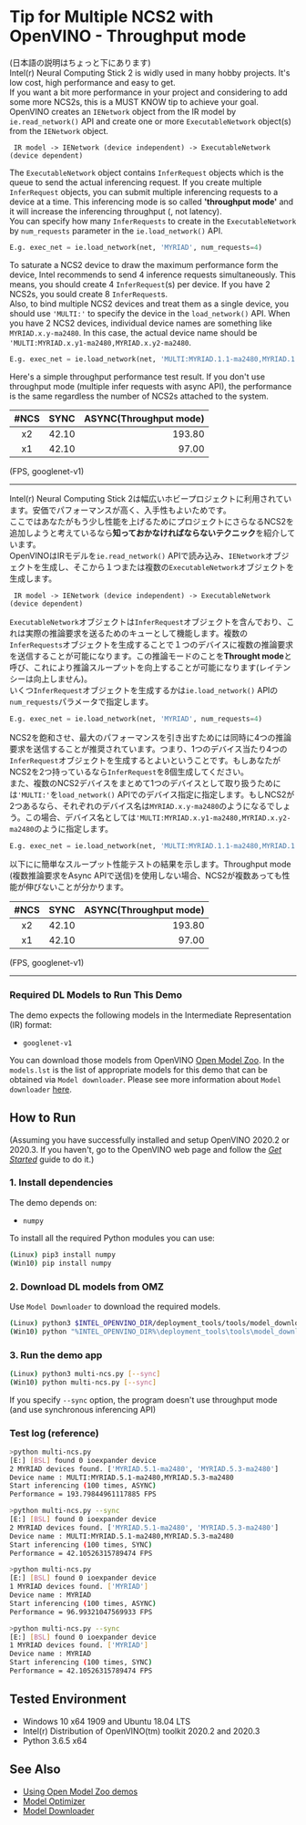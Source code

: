 # Tip for Multiple NCS2 with OpenVINO - Throughput mode
(日本語の説明はちょっと下にあります)  
Intel(r) Neural Computing Stick 2 is widly used in many hobby projects. It's low cost, high performance and easy to get.  
If you want a bit more performance in your project and considering to add some more NCS2s, this is a MUST KNOW tip to achieve your goal.  
OpenVINO creates an `IENetwork` object from the IR model by `ie.read_network()` API and create one or more `ExecutableNetwork` object(s) from the `IENetwork` object.  
```
 IR model -> IENetwork (device independent) -> ExecutableNetwork (device dependent)
```
The `ExecutableNetwork` object contains `InferRequest` objects which is the queue to send the actual inferencing request. If you create multiple `InferRequest` objects, you can submit multiple inferencing requests to a device at a time. This inferencing mode is so called **'throughput mode'** and it will increase the inferencing throughput (, not latency).    
You can specify how many `InferRequests` to create in the `ExecutableNetwork` by `num_requests` parameter in the `ie.load_network()` API.  
```Python
E.g. exec_net = ie.load_network(net, 'MYRIAD', num_requests=4)
```
To saturate a NCS2 device to draw the maximum performance form the device, Intel recommends to send 4 inference requests simultaneously. This means, you should create 4 `InferRequest`(s) per device. If you have 2 NCS2s, you sould create 8 `InferRequest`s.  
Also, to bind multiple NCS2 devices and treat them as a single device, you should use `'MULTI:'` to specify the device in the `load_network()` API. When you have 2 NCS2 devices, individual device names are something like `MYRIAD.x.y-ma2480`. In this case, the actual device name should be `'MULTI:MYRIAD.x.y1-ma2480,MYRIAD.x.y2-ma2480`.  
```Python
E.g. exec_net = ie.load_network(net, 'MULTI:MYRIAD.1.1-ma2480,MYRIAD.1.2-ma2480', num_requests=4*2)
```

Here's a simple throughput performance test result. If you don't use throughput mode (multiple infer requests with async API), the performance is the same regardless the number of NCS2s attached to the system.

|#NCS|SYNC|ASYNC(Throughput mode)|
|:--:|--:|--:|
|x2|42.10|193.80|
|x1|42.10|97.00|

(FPS, googlenet-v1)
  
------
  
Intel(r) Neural Computing Stick 2は幅広いホビープロジェクトに利用されています。安価でパフォーマンスが高く、入手性もよいためです。  
ここではあなたがもう少し性能を上げるためにプロジェクトにさらなるNCS2を追加しようと考えているなら**知っておかなければならないテクニック**を紹介しています。  
OpenVINOはIRモデルを`ie.read_network()` APIで読み込み、`IENetwork`オブジェクトを生成し、そこから１つまたは複数の`ExecutableNetwork`オブジェクトを生成します。  
```
 IR model -> IENetwork (device independent) -> ExecutableNetwork (device dependent)
```
`ExecutableNetwork`オブジェクトは`InferRequest`オブジェクトを含んでおり、これは実際の推論要求を送るためのキューとして機能します。複数の`InferRequests`オブジェクトを生成することで１つのデバイスに複数の推論要求を送信することが可能になります。この推論モードのことを**Throught mode**と呼び、これにより推論スループットを向上することが可能になります(レイテンシーは向上しません)。  
いくつ`InferRequest`オブジェクトを生成するかは`ie.load_network()` APIの`num_requests`パラメータで指定します。
```Python
E.g. exec_net = ie.load_network(net, 'MYRIAD', num_requests=4)
```
NCS2を飽和させ、最大のパフォーマンスを引き出すためには同時に4つの推論要求を送信することが推奨されています。つまり、1つのデバイス当たり4つの`InferRequest`オブジェクトを生成するとよいということです。もしあなたがNCS2を2つ持っているなら`InferRequest`を8個生成してください。  
また、複数のNCS2デバイスをまとめて1つのデバイスとして取り扱うためには`'MULTI:'`を`load_network()` APIでのデバイス指定に指定します。もしNCS2が2つあるなら、それぞれのデバイス名は`MYRIAD.x.y-ma2480`のようになるでしょう。この場合、デバイス名としては`'MULTI:MYRIAD.x.y1-ma2480,MYRIAD.x.y2-ma2480`のように指定します。   
```Python
E.g. exec_net = ie.load_network(net, 'MULTI:MYRIAD.1.1-ma2480,MYRIAD.1.2-ma2480', num_requests=4*2)
```

以下にに簡単なスループット性能テストの結果を示します。Throughput mode (複数推論要求をAsync APIで送信)を使用しない場合、NCS2が複数あっても性能が伸びないことが分かります。  

|#NCS|SYNC|ASYNC(Throughput mode)|
|:--:|--:|--:|
|x2|42.10|193.80|
|x1|42.10|97.00|

(FPS, googlenet-v1)  
  
------
  
### Required DL Models to Run This Demo

The demo expects the following models in the Intermediate Representation (IR) format:

  * `googlenet-v1`

You can download those models from OpenVINO [Open Model Zoo](https://github.com/opencv/open_model_zoo).
In the `models.lst` is the list of appropriate models for this demo that can be obtained via `Model downloader`.
Please see more information about `Model downloader` [here](../../../tools/downloader/README.md).

## How to Run

(Assuming you have successfully installed and setup OpenVINO 2020.2 or 2020.3. If you haven't, go to the OpenVINO web page and follow the [*Get Started*](https://software.intel.com/en-us/openvino-toolkit/documentation/get-started) guide to do it.)  

### 1. Install dependencies  
The demo depends on:
- `numpy`

To install all the required Python modules you can use:

``` sh
(Linux) pip3 install numpy
(Win10) pip install numpy
```

### 2. Download DL models from OMZ
Use `Model Downloader` to download the required models.
``` sh
(Linux) python3 $INTEL_OPENVINO_DIR/deployment_tools/tools/model_downloader/downloader.py --list models.lst
(Win10) python "%INTEL_OPENVINO_DIR%\deployment_tools\tools\model_downloader\downloader.py" --list models.lst
```

### 3. Run the demo app

``` sh
(Linux) python3 multi-ncs.py [--sync]
(Win10) python multi-ncs.py [--sync]
```
If you specify `--sync` option, the program doesn't use throughput mode (and use synchronous inferencing API)

### Test log (reference)
```sh
>python multi-ncs.py
[E:] [BSL] found 0 ioexpander device
2 MYRIAD devices found. ['MYRIAD.5.1-ma2480', 'MYRIAD.5.3-ma2480']
Device name : MULTI:MYRIAD.5.1-ma2480,MYRIAD.5.3-ma2480
Start inferencing (100 times, ASYNC)
Performance = 193.79844961117885 FPS

>python multi-ncs.py --sync
[E:] [BSL] found 0 ioexpander device
2 MYRIAD devices found. ['MYRIAD.5.1-ma2480', 'MYRIAD.5.3-ma2480']
Device name : MULTI:MYRIAD.5.1-ma2480,MYRIAD.5.3-ma2480
Start inferencing (100 times, SYNC)
Performance = 42.10526315789474 FPS

>python multi-ncs.py
[E:] [BSL] found 0 ioexpander device
1 MYRIAD devices found. ['MYRIAD']
Device name : MYRIAD
Start inferencing (100 times, ASYNC)
Performance = 96.99321047569933 FPS

>python multi-ncs.py --sync
[E:] [BSL] found 0 ioexpander device
1 MYRIAD devices found. ['MYRIAD']
Device name : MYRIAD
Start inferencing (100 times, SYNC)
Performance = 42.10526315789474 FPS
```
## Tested Environment  
- Windows 10 x64 1909 and Ubuntu 18.04 LTS  
- Intel(r) Distribution of OpenVINO(tm) toolkit 2020.2 and 2020.3  
- Python 3.6.5 x64  

## See Also  
* [Using Open Model Zoo demos](../../README.md)  
* [Model Optimizer](https://docs.openvinotoolkit.org/latest/_docs_MO_DG_Deep_Learning_Model_Optimizer_DevGuide.html)  
* [Model Downloader](../../../tools/downloader/README.md)  
